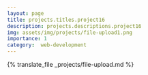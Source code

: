 ```yaml
---
layout: page
title: projects.titles.project16
description: projects.descriptions.project16
img: assets/img/projects/file-upload1.png
importance: 1
category:  web-development
---
```


{% translate_file _projects/file-upload.md %}